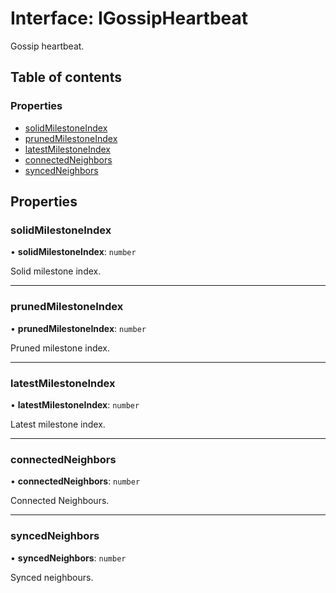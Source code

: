 # Interface: IGossipHeartbeat

Gossip heartbeat.

## Table of contents

### Properties

- [solidMilestoneIndex](IGossipHeartbeat.md#solidmilestoneindex)
- [prunedMilestoneIndex](IGossipHeartbeat.md#prunedmilestoneindex)
- [latestMilestoneIndex](IGossipHeartbeat.md#latestmilestoneindex)
- [connectedNeighbors](IGossipHeartbeat.md#connectedneighbors)
- [syncedNeighbors](IGossipHeartbeat.md#syncedneighbors)

## Properties

### solidMilestoneIndex

• **solidMilestoneIndex**: `number`

Solid milestone index.

___

### prunedMilestoneIndex

• **prunedMilestoneIndex**: `number`

Pruned milestone index.

___

### latestMilestoneIndex

• **latestMilestoneIndex**: `number`

Latest milestone index.

___

### connectedNeighbors

• **connectedNeighbors**: `number`

Connected Neighbours.

___

### syncedNeighbors

• **syncedNeighbors**: `number`

Synced neighbours.
